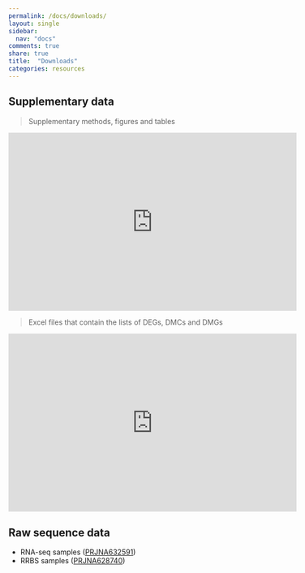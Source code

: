 ```yaml
---
permalink: /docs/downloads/
layout: single
sidebar:
  nav: "docs"
comments: true
share: true
title:  "Downloads"
categories: resources
---
```


## Supplementary data

> Supplementary methods, figures and tables
<iframe src="https://widgets.figshare.com/articles/13377005/embed?show_title=1" width="568" height="351" allowfullscreen frameborder="0"></iframe>

> Excel files that contain the lists of DEGs, DMCs and DMGs
<iframe src="https://widgets.figshare.com/articles/12481826/embed?show_title=1" width="568" height="351" allowfullscreen frameborder="0"></iframe>

## Raw sequence data
- RNA-seq samples ([PRJNA632591](https://www.ncbi.nlm.nih.gov/bioproject/PRJNA632591))
- RRBS samples ([PRJNA628740](https://www.ncbi.nlm.nih.gov/bioproject/PRJNA628740))
